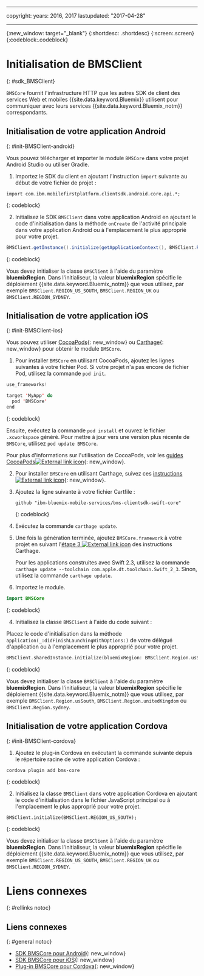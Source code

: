 ﻿---

copyright:
  years: 2016, 2017
lastupdated: "2017-04-28"

---
{:new_window: target="_blank"}
{:shortdesc: .shortdesc}
{:screen:.screen}
{:codeblock:.codeblock}

# Initialisation de BMSClient
{: #sdk_BMSClient}

`BMSCore` fournit l'infrastructure HTTP que les autres SDK de client des services Web et mobiles {{site.data.keyword.Bluemix}} utilisent pour communiquer avec leurs services {{site.data.keyword.Bluemix_notm}} correspondants. 


## Initialisation de votre application Android
{: #init-BMSClient-android}

Vous pouvez télécharger et importer le module `BMSCore` dans votre projet Android Studio ou utiliser Gradle.

1. Importez le SDK du client en ajoutant l'instruction `import` suivante au début de votre fichier de projet :

  ```
  import com.ibm.mobilefirstplatform.clientsdk.android.core.api.*;
  ```
  {: codeblock}

2. Initialisez le SDK `BMSClient` dans votre application Android en ajoutant le code d'initialisation dans la méthode
`onCreate` de l'activité principale dans votre application Android ou à l'emplacement le plus approprié pour votre projet.

  ```Java
  BMSClient.getInstance().initialize(getApplicationContext(), BMSClient.REGION_US_SOUTH); // Make sure that you point to your region
  ```
  {: codeblock}

  Vous devez initialiser la classe `BMSClient` à l'aide du paramètre **bluemixRegion**. Dans
l'initialiseur, la valeur **bluemixRegion** spécifie le déploiement {{site.data.keyword.Bluemix_notm}} que vous utilisez, par
exemple `BMSClient.REGION_US_SOUTH`, `BMSClient.REGION_UK` ou `BMSClient.REGION_SYDNEY`.


## Initialisation de votre application iOS
{: #init-BMSClient-ios}

Vous pouvez utiliser [CocoaPods](https://cocoapods.org){: new_window} ou [Carthage](https://github.com/Carthage/Carthage){: new_window} pour obtenir le module `BMSCore`.

1. Pour installer `BMSCore` en utilisant CocoaPods, ajoutez les lignes suivantes à votre fichier Pod. Si votre projet n'a pas encore de fichier Pod, utilisez la commande `pod init`.

  ```Swift
  use_frameworks!

  target 'MyApp' do
    pod 'BMSCore'
  end
  ```
  {: codeblock}

  Ensuite, exécutez la commande `pod install` et ouvrez le fichier `.xcworkspace` généré. Pour mettre à jour vers une version plus récente de `BMSCore`, utilisez `pod update BMSCore`.

  Pour plus d'informations sur l'utilisation de CocoaPods, voir les [guides CocoaPods![External link icon](../icons/launch-glyph.svg "External link icon")](https://guides.cocoapods.org/using/index.html){: new_window}.

2. Pour installer `BMSCore` en utilisant Carthage, suivez ces [instructions ![External link icon](../icons/launch-glyph.svg "External link icon")](https://github.com/Carthage/Carthage#getting-started){: new_window}.

  1. Ajoutez la ligne suivante à votre fichier Cartfile :

      ```
      github "ibm-bluemix-mobile-services/bms-clientsdk-swift-core"
      ```
      {: codeblock}

  2. Exécutez la commande `carthage update`.

  3. Une fois la génération terminée, ajoutez `BMSCore.framework` à votre projet en suivant l'[étape 3 ![External link icon](../icons/launch-glyph.svg "External link icon")](https://github.com/Carthage/Carthage#getting-started) des instructions Carthage.

      Pour les applications construites avec Swift 2.3, utilisez la commande `carthage update --toolchain com.apple.dt.toolchain.Swift_2_3`. Sinon, utilisez la commande `carthage update`.

3. Importez le module.

  ```Swift
  import BMSCore
  ```
  {: codeblock}

4. Initialisez la classe `BMSClient` à l'aide du code suivant :

  Placez le code d'initialisation dans la méthode `application(_:didFinishLaunchingWithOptions:)` de votre délégué d'application ou à l'emplacement le plus approprié pour votre projet.

  ```Swift
  BMSClient.sharedInstance.initialize(bluemixRegion: BMSClient.Region.usSouth) // Make sure that you point to your region
  ```
  {: codeblock}

  Vous devez initialiser la classe `BMSClient` à l'aide du paramètre **bluemixRegion**. Dans
l'initialiseur, la valeur **bluemixRegion** spécifie le déploiement {{site.data.keyword.Bluemix_notm}} que vous utilisez, par
exemple `BMSClient.Region.usSouth`, `BMSClient.Region.unitedKingdom` ou `BMSClient.Region.sydney`.


## Initialisation de votre application Cordova
{: #init-BMSClient-cordova}

1. Ajoutez le plug-in Cordova en exécutant la commande suivante depuis le répertoire racine de votre application Cordova :

  ```
  cordova plugin add bms-core
  ```
  {: codeblock}

2. Initialisez la classe `BMSClient` dans votre application Cordova en ajoutant le code d'initialisation
dans le fichier JavaScript principal ou à l'emplacement le plus approprié pour votre projet.

  ```
  BMSClient.initialize(BMSClient.REGION_US_SOUTH);
  ```
  {: codeblock}
	
  Vous devez initialiser la classe `BMSClient` à l'aide du paramètre **bluemixRegion**. Dans
l'initialiseur, la valeur **bluemixRegion** spécifie le déploiement {{site.data.keyword.Bluemix_notm}} que vous utilisez, par
exemple `BMSClient.REGION_US_SOUTH`, `BMSClient.REGION_UK` ou `BMSClient.REGION_SYDNEY`.


# Liens connexes
{: #rellinks notoc}

## Liens connexes
{: #general notoc}

* [SDK BMSCore pour Android](https://github.com/ibm-bluemix-mobile-services/bms-clientsdk-android-core){: new_window}
* [SDK BMSCore pour iOS](https://github.com/ibm-bluemix-mobile-services/bms-clientsdk-swift-core){: new_window}
* [Plug-in BMSCore pour Cordova](https://github.com/ibm-bluemix-mobile-services/bms-clientsdk-cordova-plugin-core){: new_window}
